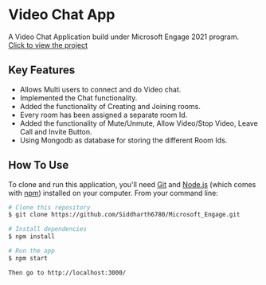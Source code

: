 # Video Chat App
A Video Chat Application build under Microsoft Engage 2021 program.<br>
<a href="https://video-conferencing-app-node.herokuapp.com/">Click to view the project</a>

## Key Features
- Allows Multi users to connect and do Video chat.
- Implemented the Chat functionality.
- Added the functionality of Creating and Joining rooms.
- Every room has been assigned a separate room Id.
- Added the functionality of Mute/Unmute, Allow Video/Stop Video, Leave Call and Invite Button. 
- Using Mongodb as database for storing the different Room Ids.

## How To Use

To clone and run this application, you'll need [Git](https://git-scm.com) and [Node.js](https://nodejs.org/en/download/) (which comes with [npm](http://npmjs.com)) installed on your computer. From your command line:

```bash
# Clone this repository
$ git clone https://github.com/Siddharth6780/Microsoft_Engage.git

# Install dependencies
$ npm install

# Run the app
$ npm start

Then go to http://localhost:3000/
